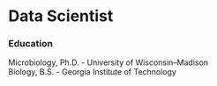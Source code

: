 # Data Scientist

### Education
Microbiology, Ph.D. - University of Wisconsin–Madison  
Biology, B.S. - Georgia Institute of Technology

